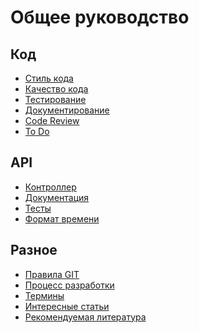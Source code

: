 Общее руководство
=============================

## Код

* [Стиль кода](code-style.md)
* [Качество кода](code-quality.md)
* [Тестирование](code-test.md)
* [Документирование](code-doc.md)
* [Code Review](code-review.md)
* [To Do](code-todo.md)

## API

* [Контроллер](api-controller.md)
* [Документация](api-doc.md)
* [Тесты](api-test.md)
* [Формат времени](api-time-format.md)

## Разное

* [Правила GIT](misc-git.md)
* [Процесс разработки](misc-develop.md)
* [Термины](misc-terms.md)
* [Интересные статьи](misc-favorite-article.md)
* [Рекомендуемая литература](misc-recommended-literature.md)
